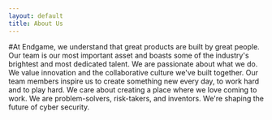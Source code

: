 ```yaml
---
layout: default
title: About Us
---
```

#At Endgame, we understand that great products are built by great people.
Our team is our most important asset and boasts some of the industry's brightest and most dedicated talent. We are passionate about what we do. We value innovation and the collaborative culture we've built together. Our team members inspire us to create something new every day, to work hard and to play hard. We care about creating a place where we love coming to work. We are problem-solvers, risk-takers, and inventors. We're shaping the future of cyber security.